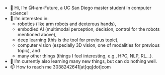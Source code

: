 - 👋 Hi, I’m @I-am-Future, a UC San Diego master student in computer science!
- 👀 I’m interested in:
  -  robotics (like arm robots and dexterous hands),
  -  embodied AI (multimodal perception, decision, control for the robots mentioned above),
  -  deep learning (this is the tool for previous topic),
  -  computer vision (especially 3D vision, one of modalities for previous topic), and
  -  many other things (things I feel interesting, e.g., HPC, NLP, RL...).
- 🌱 I’m currently also learning many new things, but can do nothing well.
- 📫 How to reach me 3038242641[at]qq[dot]com

<!---
I-am-Future/I-am-Future is a ✨ special ✨ repository because its `README.md` (this file) appears on your GitHub profile.
You can click the Preview link to take a look at your changes.
--->
